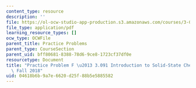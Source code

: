 ```yaml
---
content_type: resource
description: ''
file: https://ol-ocw-studio-app-production.s3.amazonaws.com/courses/3-091-introduction-to-solid-state-chemistry-fall-2018/04618b6b9a7e6620d25f88b5e5885582_MIT3_091F18_PPF.pdf
file_type: application/pdf
learning_resource_types: []
ocw_type: OCWFile
parent_title: Practice Problems
parent_type: CourseSection
parent_uid: bff80681-8388-78d6-9ce8-1723cf37df0e
resourcetype: Document
title: "Practice Problem F \u2013 3.091 Introduction to Solid-State Chemistry \u2013\
  \ Fall 2018"
uid: 04618b6b-9a7e-6620-d25f-88b5e5885582
---
```

